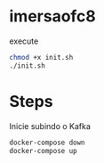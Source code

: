 # imersaofc8

execute

```bash
chmod +x init.sh
./init.sh
```


# Steps
Inicie subindo o Kafka

```bash
docker-compose down
docker-compose up
```